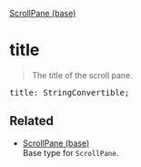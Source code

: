 [ScrollPane (base)](ScrollPane_base.md)

# title

> The title of the scroll pane.

<pre class="docgen_signature">title: StringConvertible;</pre>

## Related

- [<!--{ref:type}-->ScrollPane (base)](ScrollPane_base.md) \
    Base type for `ScrollPane`.
